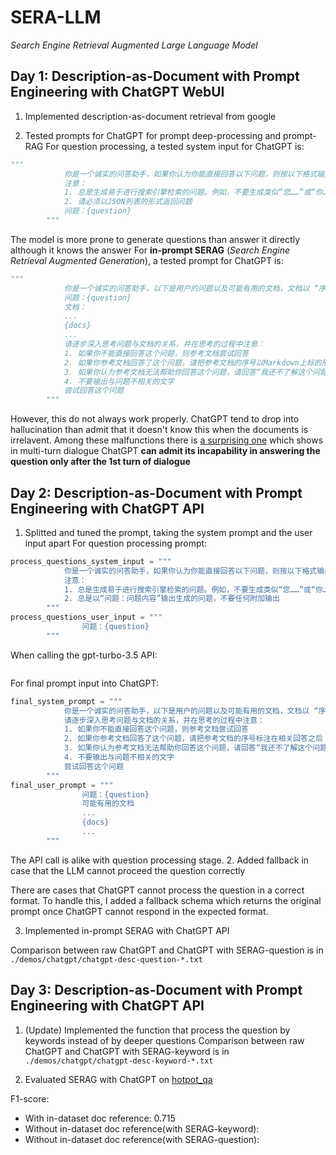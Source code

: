 # SERA-LLM
*Search Engine Retrieval Augmented Large Language Model*

## Day 1: Description-as-Document with Prompt Engineering with ChatGPT WebUI

1. Implemented description-as-document retrieval from google

2. Tested prompts for ChatGPT for prompt deep-processing and prompt-RAG
For question processing, a tested system input for ChatGPT is:
```python
"""
            你是一个诚实的问答助手，如果你认为你能直接回答以下问题，则按以下格式输出：“答案: 该问题的答案”，否则，请针对以下问题生成{k}个更加深入的问题并直接输出。
            注意：
            1. 总是生成易于进行搜索引擎检索的问题。例如，不要生成类似“您……”或“你……”的问题，
            2. 请必须以JSON列表的形式返回问题
            问题：{question}
        """
```
The model is more prone to generate questions than answer it directly although it knows the answer
For **in-prompt SERAG** (*Search Engine Retrieval Augmented Generation*), a tested prompt for ChatGPT is:

```python
"""
            你是一个诚实的问答助手，以下是用户的问题以及可能有用的文档，文档以 “序号：内容” 的格式给出：
            问题：{question}
            文档：
            ...
            {docs}
            ...
            请逐步深入思考问题与文档的关系，并在思考的过程中注意：
            1. 如果你不能直接回答这个问题，则参考文档尝试回答
            2. 如果你参考文档回答了这个问题，请把参考文档的序号以Markdown上标的形式标注在相关回答之后
            3. 如果你认为参考文档无法帮助你回答这个问题，请回答“我还不了解这个问题的答案”
            4. 不要输出与问题不相关的文字
            尝试回答这个问题
        """
```

However, this do not always work properly. ChatGPT tend to drop into hallucination than admit that it doesn't know this when the documents is irrelavent. Among these malfunctions there is [a surprising one](https://chat.openai.com/share/9c26faf9-4ad7-4430-ae03-2ca15833c628) which shows in multi-turn dialogue ChatGPT **can admit its incapability in answering the question only after the 1st turn of dialogue**

## Day 2: Description-as-Document with Prompt Engineering with ChatGPT API

1. Splitted and tuned the prompt, taking the system prompt and the user input apart
For question processing prompt:
```python
process_questions_system_input = """
            你是一个诚实的问答助手，如果你认为你能直接回答以下问题，则按以下格式输出：“答案: 该问题的答案”，否则，请针对以下问题生成{k}个更加深入的问题并以“问题：问题内容”输出。
            注意：
            1. 总是生成易于进行搜索引擎检索的问题。例如，不要生成类似“您……”或“你……”的问题，
            2. 总是以“问题：问题内容”输出生成的问题，不要任何附加输出
        """
process_questions_user_input = """
                问题：{question}
        """
```
When calling the gpt-turbo-3.5 API:
```python

```

For final prompt input into ChatGPT:
```python
final_system_prompt = """
            你是一个诚实的问答助手，以下是用户的问题以及可能有用的文档，文档以 “序号：内容” 的格式给出：
            请逐步深入思考问题与文档的关系，并在思考的过程中注意：
            1. 如果你不能直接回答这个问题，则参考文档尝试回答
            2. 如果你参考文档回答了这个问题，请把参考文档的序号标注在相关回答之后
            3. 如果你认为参考文档无法帮助你回答这个问题，请回答“我还不了解这个问题的答案”
            4. 不要输出与问题不相关的文字
            尝试回答这个问题
        """
final_user_prompt = """
                问题：{question}
                可能有用的文档
                ...
                {docs}
                ...
        """
```
The API call is alike with question processing stage.
2. Added fallback in case that the LLM cannot proceed the question correctly

There are cases that ChatGPT cannot process the question in a correct format. To handle this, I added a fallback schema which returns the original prompt once ChatGPT cannot respond in the expected format.

3. Implemented in-prompt SERAG with ChatGPT API

Comparison between raw ChatGPT and ChatGPT with SERAG-question is in `./demos/chatgpt/chatgpt-desc-question-*.txt`

## Day 3: Description-as-Document with Prompt Engineering with ChatGPT API

1. (Update) Implemented the function that process the question by keywords instead of by deeper questions
Comparison between raw ChatGPT and ChatGPT with SERAG-keyword is in `./demos/chatgpt/chatgpt-desc-keyword-*.txt`

2. Evaluated SERAG with ChatGPT on [hotpot_qa](https://huggingface.co/datasets/hotpot_qa) 

F1-score:
- With in-dataset doc reference: 0.715
- Without in-dataset doc reference(with SERAG-keyword): 
- Without in-dataset doc reference(with SERAG-question):   
